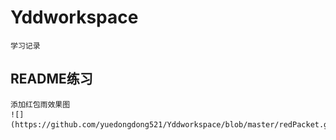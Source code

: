 # Yddworkspace
    学习记录
## README练习
    添加红包雨效果图
    ![](https://github.com/yuedongdong521/Yddworkspace/blob/master/redPacket.gif)
